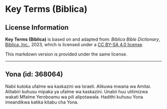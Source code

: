 # Key Terms (Biblica)

## License Information

**Key Terms (Biblica)** is based on and adapted from: _Biblica Bible Dictionary_, [Biblica, Inc.](https://www.biblica.com/), 2023, which is licensed under a [CC BY-SA 4.0 license](https://creativecommons.org/licenses/by-sa/4.0/legalcode.en).

This markdown version is provided under the same license.



--------------------------------

## Yona (id: 368064)

Nabii kutoka ufalme wa kaskazini wa Israeli. Alikuwa mwana wa Amitai. Alitabiri kuhusu mipaka ya ufalme wa kaskazini. Unabii huu ulitimizwa wakati Mfalme Yeroboamu wa pili alipotawala. Hadithi kuhusu Yona imeandikwa katika kitabu cha Yona.



